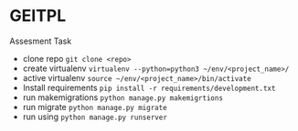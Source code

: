 # GEITPL
Assesment Task

- clone repo `git clone <repo>`
- create virtualenv `virtualenv --python=python3 ~/env/<project_name>/`
- active virtualenv `source ~/env/<project_name>/bin/activate`
- Install requirements `pip install -r requirements/development.txt`
- run makemigrations `python manage.py makemigrtions`
- run migrate `python manage.py migrate`
- run using `python manage.py runserver`
